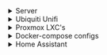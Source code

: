 <details>
  <summary> Server </summary>
  
  ## Server hardware
  <i>to do</i>
  
</details>
  
<details>
  <summary> Ubiquiti Unifi </summary>
     
  ### Network hardware
  
  My network is build on Ubiquiti's Unifi. Unfortunately Ubiquiti isn't always that stable and there are some functions still missing on their controller. But I must admit, I love the all in one solution and UI.
  
  <b>[UDM Pro](https://eu.store.ui.com/products/udm-pro)</b><br />
  <i>The one in all controller for my Unifi Network and Unifi Protect (video surveillance).</i>
  
  <b>[Switch 24 PoE](https://eu.store.ui.com/collections/unifi-network-routing-switching/products/usw-24-poe)</b><br />
  <i>A 24-ports switch with PoE where al the RJ45 cables are attached to. Some devices receive Power over Ethernet (PoE) from this switch, so there's no additional cable needed.</i>

  ### Ubiquiti Unifi Configurations
  Below you can find my configurations and files I use with my Unifi setup.
  
  1. [Unifi G4 doorbell - sounds](https://github.com/Ramon-87/Unifi-G4-Doorbel-sounds)
    
</details>

<details>
  
  <summary> Proxmox LXC's </summary>
  
  ## Proxmox LXC's
  Since I discoverd [TTeck's Git](https://github.com/tteck/Proxmox), I'm all over in using his scripts. And he is really on fire, recently he added a lot of new containers.
  
</details>

<details>
  
  <summary> Docker-compose configs </summary>
  
  ## Docker-compose files
  In the past I had a really hate-love story with Docker. So I used always LXC-containers within Proxmox. But some applications I run in Docker. Maybe, someday, I will turn.
  
  1. Portainer
  2. Wishlist
  
</details>

<details>
  
  <summary> Home Assistant </summary>
  
  ## Home Assistant configuration
  [Home Assistant](https://github.com/home-assistant/core) is a Python based home automation software which can be hosted on you're own server. [The software](https://www.home-assistant.io/) is well supported by [the community](https://community.home-assistant.io/). [My Home Assistant](https://github.com/Ramon-87/Home-Assistant-config/) is constantly under construction.
  
</details>
